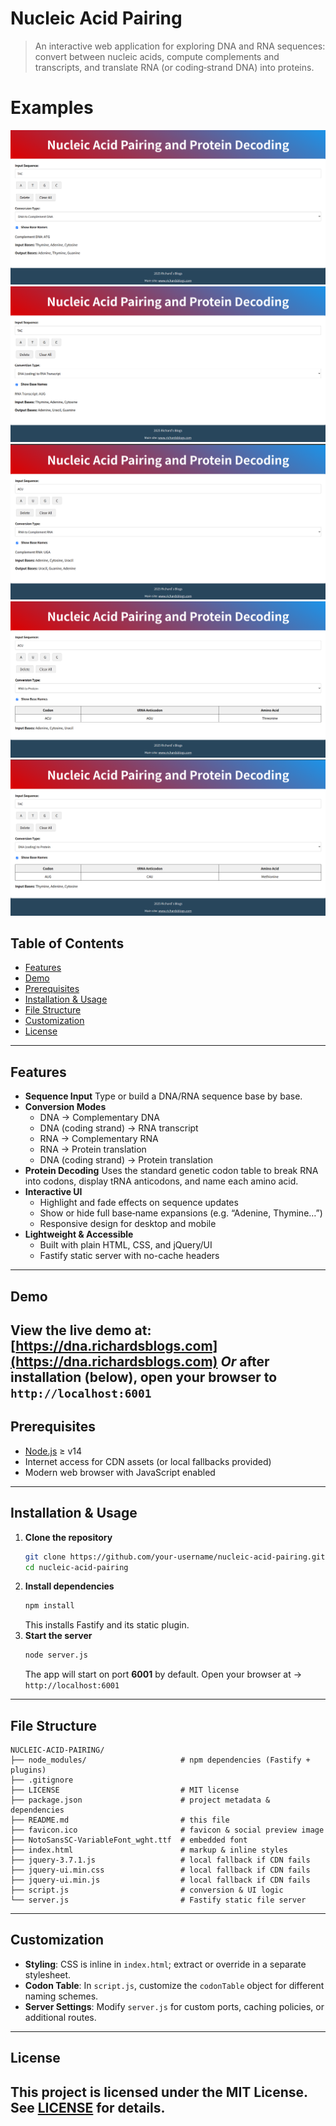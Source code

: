 # Nucleic Acid Pairing
> An interactive web application for exploring DNA and RNA sequences: convert between nucleic acids, compute complements and transcripts, and translate RNA (or coding‑strand DNA) into proteins.
# Examples
![DNA to DNA Conversion](demos/DNA_to_DNA.png)
![DNA to RNA Conversion](demos/DNA_to_RNA.png)
![RNA to RNA Conversion](demos/RNA_to_RNA.png)
![RNA to Protein Conversion](demos/RNA_to_Protein.png)
![DNA to Protein Conversion](demos/DNA_to_Protein.png)
## Table of Contents
* [Features](#features)
* [Demo](#demo)
* [Prerequisites](#prerequisites)
* [Installation & Usage](#installation--usage)
* [File Structure](#file-structure)
* [Customization](#customization)
* [License](#license)
---
## Features
* **Sequence Input**
  Type or build a DNA/RNA sequence base by base.
* **Conversion Modes**
  * DNA → Complementary DNA
  * DNA (coding strand) → RNA transcript
  * RNA → Complementary RNA
  * RNA → Protein translation
  * DNA (coding strand) → Protein translation
* **Protein Decoding**
  Uses the standard genetic codon table to break RNA into codons, display tRNA anticodons, and name each amino acid.
* **Interactive UI**
  * Highlight and fade effects on sequence updates
  * Show or hide full base‑name expansions (e.g. “Adenine, Thymine…”)
  * Responsive design for desktop and mobile
* **Lightweight & Accessible**
  * Built with plain HTML, CSS, and jQuery/UI
  * Fastify static server with no-cache headers
---
## Demo
View the live demo at:
[https://dna.richardsblogs.com](https://dna.richardsblogs.com)
*Or* after installation (below), open your browser to `http://localhost:6001`
---
## Prerequisites
* [Node.js](https://nodejs.org/) ≥ v14
* Internet access for CDN assets (or local fallbacks provided)
* Modern web browser with JavaScript enabled
---
## Installation & Usage
1. **Clone the repository**
   ```bash
   git clone https://github.com/your‑username/nucleic‑acid‑pairing.git
   cd nucleic‑acid‑pairing
   ```
2. **Install dependencies**
   ```bash
   npm install
   ```
   This installs Fastify and its static plugin.
3. **Start the server**
   ```bash
   node server.js
   ```
   The app will start on port **6001** by default.
   Open your browser at → `http://localhost:6001`
---
## File Structure
```
NUCLEIC‑ACID‑PAIRING/
├── node_modules/                     # npm dependencies (Fastify + plugins)
├── .gitignore
├── LICENSE                           # MIT license
├── package.json                      # project metadata & dependencies
├── README.md                         # this file
├── favicon.ico                       # favicon & social preview image
├── NotoSansSC‑VariableFont_wght.ttf  # embedded font
├── index.html                        # markup & inline styles
├── jquery-3.7.1.js                   # local fallback if CDN fails
├── jquery-ui.min.css                 # local fallback if CDN fails
├── jquery-ui.min.js                  # local fallback if CDN fails
├── script.js                         # conversion & UI logic
└── server.js                         # Fastify static file server
```
---
## Customization
* **Styling**: CSS is inline in `index.html`; extract or override in a separate stylesheet.
* **Codon Table**: In `script.js`, customize the `codonTable` object for different naming schemes.
* **Server Settings**: Modify `server.js` for custom ports, caching policies, or additional routes.
---
## License
This project is licensed under the **MIT License**. See [LICENSE](LICENSE) for details.
---